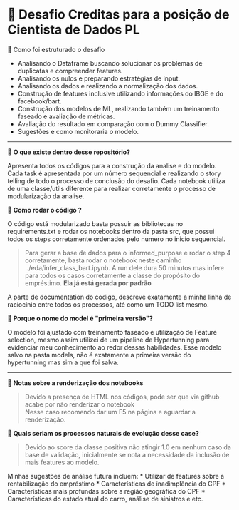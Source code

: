 # 🚀 Desafio Creditas para a posição de Cientista de Dados PL 

💠 Como foi estruturado o desafio

* Analisando o Dataframe buscando solucionar os problemas de duplicatas e compreender features.
* Analisando os nulos e preparando estratégias de input.
* Analisando os dados e realizando a normalização dos dados.
* Construção de features inclusive utilizando informações do IBGE e do facebook/bart.
* Construção dos modelos de ML, realizando também um treinamento faseado e avaliação de métricas.
* Avaliação do resultado em comparação com o Dummy Classifier.
* Sugestões e como monitoraria o modelo.
___
💠 **O que existe dentro desse repositório?**

Apresenta todos os códigos para a construção da analise e do modelo. Cada task é apresentada por um número sequencial e realizando o story telling de todo o processo de conclusão do desafio. Cada notebook utiliza de uma classe/utils diferente para realizar corretamente o processo de modularização da analise.

💠 **Como rodar o código ?**

O código está modularizado basta possuir as bibliotecas no requirements.txt e rodar os notebooks dentro da pasta src, que possui todos os steps corretamente ordenados pelo numero no inicio sequencial.

> Para gerar a base de dados para o informed_purpose e rodar o step 4 corretamente, basta rodar o notebook neste caminho ../eda/infer_class_bart.ipynb. A run dele dura 50 minutos mas infere para todos os casos corretamente a classe do propósito do empréstimo. **Ela já está gerada por padrão**

A parte de documentation do codigo, descreve exatamente a minha linha de raciocínio entre todos os processos, até como um TODO list mesmo.

💠 **Porque o nome do model é "primeira versão"?**

O modelo foi ajustado com treinamento faseado e utilização de Feature selection, mesmo assim utilizei de um pipeline de Hypertunning para evidenciar meu conhecimento ao redor dessas habilidades. Esse modelo salvo na pasta models, não é exatamente a primeira versão do hypertunning mas sim a que foi salva.
___
💠 **Notas sobre a renderização dos notebooks**

> Devido a presença de HTML nos códigos, pode ser que via github acabe por não renderizar o notebook <br>
> Nesse caso recomendo dar um F5 na página e aguardar a renderização.

💠 **Quais seriam os processos naturais de evolução desse case?**

> Devido ao score da classe positiva não atingir 1.0 em nenhum caso da base de validação, inicialmente se nota a necessidade da inclusão de mais features ao modelo.

Minhas sugestões de análise futura incluem:
    * Utilizar de features sobre a rentabilização do empréstimo
    * Características de inadimplência do CPF
    * Características mais profundas sobre a região geográfica do CPF
    * Características do estado atual do carro, análise de sinistros e etc.